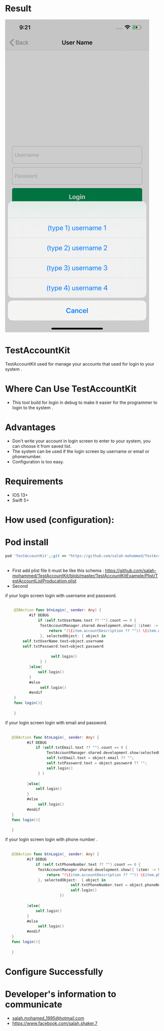 # Result

![alt text](https://github.com/salah-mohammed/TestAccountKit/blob/master/TestAccountKitExample/ezgif-7-1816e37ad4d8.gif?raw=true)

# TestAccountKit

TestAccountKit used for manage your accounts that used for login to your system .

# Where Can Use TestAccountKit
* This tool build for login in debug to make it easier for the programmer to login to the system .

# Advantages
* Don't write your account in login screen to enter to your system, you can choose it from saved list.
* The system can be used if the login screen by username or email or phonenumber.
* Configuration is too easy.

# Requirements
* IOS 13+ 
* Swift 5+

# How used (configuration): 
# Pod install
```ruby
pod 'TestAccountKit',:git => "https://github.com/salah-mohammed/TestAccountKit.git"
 
```
- First
add plist file it must be like this schema :
https://github.com/salah-mohammed/TestAccountKit/blob/master/TestAccountKitExample/Plist/TestAccountListProducation.plist
- Second

if your login screen login with username and password.
```swift

    @IBAction func btnLogin(_ sender: Any) {
           #if DEBUG
               if (self.txtUserName.text ?? "").count == 0 {
                TestAccountManager.shared.development.show({ (item) -> String in
                    return "(\(item.accountDescription ?? "")) \(item.username ?? "")"
                }, selectedObject: { object in
        self.txtUserName.text=object.username
        self.txtPassword.text=object.password

                     self.login()
                } )
           }else{
               self.login()
           }
           #else
                self.login()
           #endif
    }
    func login(){
        
    }

 ```
 
if your login screen login with email and password.
 
 ```swift

    @IBAction func btnLogin(_ sender: Any) {
           #if DEBUG
               if (self.txtEmail.text ?? "").count == 0 {
                    TestAccountManager.shared.development.show(selectedObject: { object in
                    self.txtEmail.text = object.email ?? "";
                    self.txtPassword.text = object.password ?? "";
                    self.login()
                } )
                
           }else{
               self.login()
           }
           #else
                self.login()
           #endif
    }
    func login(){
        
    }

```
if your login screen login with phone number .

 ```swift

    @IBAction func btnLogin(_ sender: Any) {
           #if DEBUG
               if (self.txtPhoneNumber.text ?? "").count == 0 {
                TestAccountManager.shared.development.show({ (item) -> String in
                    return "(\(item.accountDescription ?? "")) \(item.phoneNumber ?? "")"
                }, selectedObject:  { object in
                               self.txtPhoneNumber.text = object.phoneNumber ?? "";
                               self.login()
                          })
                
           }else{
               self.login()
           }
           #else
                self.login()
           #endif
    }
    func login(){
        
    }

 ```


# Configure Successfully

# Developer's information to communicate

- salah.mohamed_1995@hotmail.com
- https://www.facebook.com/salah.shaker.7
